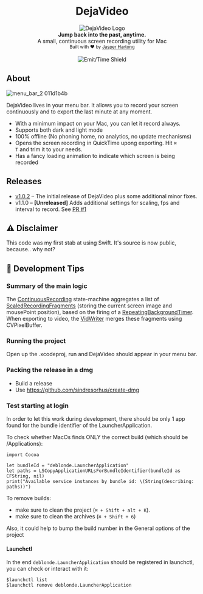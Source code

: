 <h1 align="center">DejaVideo</h1>

<div align="center">
  <img src="https://user-images.githubusercontent.com/47074382/86511221-41660c00-bdf7-11ea-8af9-3a6b5ffe66a7.png" alt="DejaVideo Logo" />
</div>
<div align="center">
  <strong>Jump back into the past, anytime.</strong>
</div>
<div align="center">
  A small, continuous screen recording utility for Mac
</div>

<div align="center">
  <sub>Built with ❤︎ by
    <a href="https://twitter.com/jasperhartong">Jasper Hartong</a>
  </sub>
  <br/>
  <br/>
  <img src="https://img.shields.io/endpoint?url=https://emittime.app%2Fapi%2Ftime-horizon%2Fjasperhartong%2Fshield&style=flat-square"
    alt="Emit/Time Shield" />
</div>
  
## About

![menu_bar_2 011d1b4b](https://user-images.githubusercontent.com/47074382/86511143-71f97600-bdf6-11ea-825a-41610a44d8a8.png)


DejaVideo lives in your menu bar. It allows you to record your screen continuously and to export the last minute at any moment.

* With a minimum impact on your Mac, you can let it record always.
* Supports both dark and light mode
* 100% offline (No phoning home, no analytics, no update mechanisms)
* Opens the screen recording in QuickTime upong exporting. Hit <code>⌘ T</code> and trim it to your needs.
* Has a fancy loading animation to indicate which screen is being recorded

## Releases

* [v1.0.2](https://github.com/jasperhartong/DejaVideo/releases/tag/v1.0.2) – The initial release of DejaVideo plus some additional minor fixes.
* v1.1.0 – **[Unreleased]** Adds additional settings for scaling, fps and interval to record. See [PR #1](https://github.com/jasperhartong/DejaVideo/pull/1)

## ⚠️ Disclaimer

This code was my first stab at using Swift. It's source is now public, because.. why not?

## 🔨 Development Tips

### Summary of the main logic

The [ContinuousRecording](https://github.com/jasperhartong/DejaVideo/blob/readme-update/ContinuousRecorder/Models/ContinuousRecorder.swift#L152) state-machine aggregates a list of [ScaledRecordingFragments](https://github.com/jasperhartong/DejaVideo/blob/readme-update/ContinuousRecorder/Models/ContinuousRecorder.swift#L67) (storing the current screen image and mousePoint position), based on the firing of a [RepeatingBackgroundTimer](https://github.com/jasperhartong/DejaVideo/blob/readme-update/ContinuousRecorder/Utils/RepeatingBackgroundTimer.swift). When exporting to video, the [VidWriter](https://github.com/jasperhartong/DejaVideo/blob/readme-update/ContinuousRecorder/Utils/VidWriter.swift) merges these fragments using CVPixelBuffer.

### Running the project

Open up the .xcodeproj, run and DejaVideo should appear in your menu bar.

### Packing the release in a dmg

- Build a release
- Use https://github.com/sindresorhus/create-dmg

### Test starting at login

In order to let this work during development, there should be only 1 app found for the bundle identifier of the LauncherApplication.

To check whether MacOs finds ONLY the correct build (which should be /Applications):

```
import Cocoa

let bundleId = "deblonde.LauncherApplication"
let paths = LSCopyApplicationURLsForBundleIdentifier(bundleId as CFString, nil)
print("Available service instances by bundle id: \(String(describing: paths))")
```

To remove builds:
- make sure to clean the project (`⌘ + Shift + alt + K`).
- make sure to clean the archives (`⌘ + Shift + 6`)

Also, it could help to bump the build number in the General options of the project

#### Launchctl

In the end `deblonde.LauncherApplication` should be registered in launchctl, you can check or interact with it:

```
$launchctl list
$launchctl remove deblonde.LauncherApplication
```

